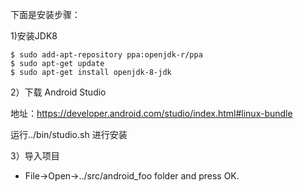 

下面是安装步骤：

1)安装JDK8

	$ sudo add-apt-repository ppa:openjdk-r/ppa
	$ sudo apt-get update
	$ sudo apt-get install openjdk-8-jdk
	
2）下载 Android Studio

   地址：https://developer.android.com/studio/index.html#linux-bundle
   
   运行../bin/studio.sh 进行安装
   
3）导入项目

+ File->Open->../src/android_foo folder and press OK.


